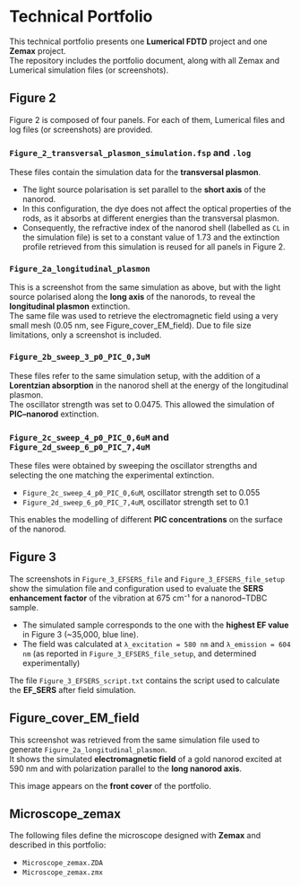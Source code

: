 # Technical Portfolio

This technical portfolio presents one **Lumerical FDTD** project and one **Zemax** project.  
The repository includes the portfolio document, along with all Zemax and Lumerical simulation files (or screenshots).

## Figure 2

Figure 2 is composed of four panels. For each of them, Lumerical files and log files (or screenshots) are provided.

### `Figure_2_transversal_plasmon_simulation.fsp` and `.log`

These files contain the simulation data for the **transversal plasmon**.  
- The light source polarisation is set parallel to the **short axis** of the nanorod.  
- In this configuration, the dye does not affect the optical properties of the rods, as it absorbs at different energies than the transversal plasmon.  
- Consequently, the refractive index of the nanorod shell (labelled as `CL` in the simulation file) is set to a constant value of 1.73  and the extinction profile retrieved from this simulation is reused for all panels in Figure 2.

### `Figure_2a_longitudinal_plasmon`

This is a screenshot from the same simulation as above, but with the light source polarised along the **long axis** of the nanorods, to reveal the **longitudinal plasmon** extinction.  
The same file was used to retrieve the electromagnetic field using a very small mesh (0.05 nm, see Figure_cover_EM_field). Due to file size limitations, only a screenshot is included.

### `Figure_2b_sweep_3_p0_PIC_0,3uM`

These files refer to the same simulation setup, with the addition of a **Lorentzian absorption** in the nanorod shell at the energy of the longitudinal plasmon.  
The oscillator strength was set to 0.0475. This allowed the simulation of **PIC–nanorod** extinction.

### `Figure_2c_sweep_4_p0_PIC_0,6uM` and `Figure_2d_sweep_6_p0_PIC_7,4uM`

These files were obtained by sweeping the oscillator strengths and selecting the one matching the experimental extinction.
- `Figure_2c_sweep_4_p0_PIC_0,6uM`, oscillator strength set to 0.055
- `Figure_2d_sweep_6_p0_PIC_7,4uM`, oscillator strength set to 0.1

This enables the modelling of different **PIC concentrations** on the surface of the nanorod.


## Figure 3

The screenshots in `Figure_3_EFSERS_file` and `Figure_3_EFSERS_file_setup` show the simulation file and configuration used to evaluate the **SERS enhancement factor** of the vibration at 675 cm⁻¹ for a nanorod–TDBC sample.
- The simulated sample corresponds to the one with the **highest EF value** in Figure 3 (~35,000, blue line).  
- The field was calculated at `λ_excitation = 580 nm` and `λ_emission = 604 nm` (as reported in `Figure_3_EFSERS_file_setup`, and determined experimentally)

The file `Figure_3_EFSERS_script.txt` contains the script used to calculate the **EF_SERS** after field simulation.


## Figure_cover_EM_field

This screenshot was retrieved from the same simulation file used to generate `Figure_2a_longitudinal_plasmon`.  
It shows the simulated **electromagnetic field** of a gold nanorod excited at 590 nm and with polarization parallel to the **long nanorod axis**.

This image appears on the **front cover** of the portfolio.


## Microscope_zemax

The following files define the microscope designed with **Zemax** and described in this portfolio:

- `Microscope_zemax.ZDA`
- `Microscope_zemax.zmx`
